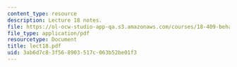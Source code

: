 ```yaml
---
content_type: resource
description: Lecture 18 notes.
file: https://ol-ocw-studio-app-qa.s3.amazonaws.com/courses/18-409-behavior-of-algorithms-spring-2002/3ab6d7c83f568903517c063b52be01f3_lect18.pdf
file_type: application/pdf
resourcetype: Document
title: lect18.pdf
uid: 3ab6d7c8-3f56-8903-517c-063b52be01f3
---
```

